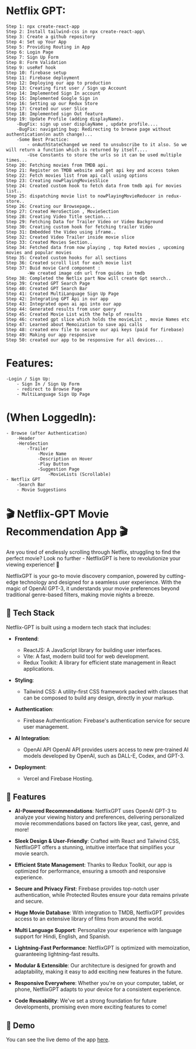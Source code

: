 # Netflix GPT:
    Step 1: npx create-react-app
    Step 2: Install tailwind-css in npx create-react-app\
    Step 3: Create a github repository
    Step 4: Set up Your App
    Step 5: Providing Routing in App
    Step 6: Login Page
    Step 7: Sign Up Form
    Step 8: Form Validation 
    Step 9: useRef hook
    Step 10: firebase setup
    Step 11: Firebase deployment
    Step 12: Deploying our app to production
    Step 13: Creating first user / Sign up Account
    Step 14: Implemented Sign In account
    Step 15: Implemented Google Sign in
    Step 16: Setting up our Redux Store
    Step 17: Created our user Slice
    Step 18: Implemented sign Out feature 
    Step 19: Update Profile (adding displayName).
        -BugFix: sign up user displayName , update profile....
        -BugFix: navigating bug: Redirecting to browse page without authentication(on auth change)...
        -Some Best Practice:
            - onAuthStateChanged we need to unsubscribe to it also. So we will return a function which is returned by itself....
            -Use Constants to store the urls so it can be used multiple times...
    Step 20: Fetching movies from TMDB api.
    Step 21: Register on TMDB website and get api key and access token
    Step 22: Fetch movies list from api call using options 
    Step 23: Creating nowPlayingMoviesSlice 
    Step 24: Created custom hook to fetch data from tmdb api for movies list..
    Step 25: dispatching movie list to nowPlayingMovieReducer in redux-store..
    Step 26: Creating our Browsepage..
    Step 27: Created HeroSection , MovieSection 
    Step 28: Creating Video Title section...
    Step 29: Fetching Data for Trailer Video or Video Background 
    Step 30: Creating custom hook for fetching trailer Video
    Step 31: Embedded the Video using iframe..
    Step 32: Created Video Trailer inside movie slice
    Step 33: Created Movies Section..
    Step 34: Fetched data from now playing , top Rated movies , upcoming movies and popular movies
    Step 35: Created custom hooks for all sections
    Step 36: Created scroll list for each movie list
    Step 37: Buid movie Card component :
            -We created image cdn url from guides in tmdb
    Step 38: Completed the Netlix part Now will create Gpt search..
    Step 39: Created GPT Search Page
    Step 40: Created GPT Search Bar
    Step 41: Created MultiLanguage Sign Up Page 
    Step 42: Integrating GPT Api in our app
    Step 43: Integrated open ai api into our app 
    Step 44: Generated results from user query
    Step 45: Created Movie List with the help of results 
    Step 46: created gpt slice which holds the movieList , movie Names etc
    Step 47: Learned about Memoization to save api calls
    Step 48: created env file to secure our api keys (paid for firebase)
    Step 49: Making our app responsive
    Step 50: created our app to be responsive for all devices...
    


# Features: 
    -Login / Sign Up:
        - Sign In / Sign Up Form 
        - redirect to Browse Page
        - MultiLanguage Sign Up Page 

# (When LoggedIn):
    - Browse (after Authentication)
        -Header
        -HeroSection
            -Trailer
                -Movie Name
                -Description on Hover
                -Play Button
                -Suggestion Page
                    -MovieLists (Scrollable)
    - Netflix GPT 
        -Search Bar
        - Movie Suggestions

# 🎬 Netflix-GPT Movie Recommendation App 🎬

Are you tired of endlessly scrolling through Netflix, struggling to find the perfect movie? Look no further - NetflixGPT is here to revolutionize your viewing experience! 🍿

NetflixGPT is your go-to movie discovery companion, powered by cutting-edge technology and designed for a seamless user experience. With the magic of OpenAI GPT-3, it understands your movie preferences beyond traditional genre-based filters, making movie nights a breeze.


## 🚀 Tech Stack

Netflix-GPT is built using a modern tech stack that includes:

- **Frontend**:
  - ReactJS: A JavaScript library for building user interfaces.
  - Vite: A fast, modern build tool for web development.
  - Redux Toolkit: A library for efficient state management in React applications.

- **Styling**:
  - Tailwind CSS: A utility-first CSS framework packed with classes that can be composed to build any design, directly in your markup.
    
- **Authentication**:
  - Firebase Authentication: Firebase's authentication service for secure user management.

- **AI Integration**:
  - OpenAI API OpenAI API provides users access to new pre-trained AI models developed by OpenAI, such as DALL-E, Codex, and GPT-3.


- **Deployment**:
  - Vercel and Firebase Hosting.

## 🚀 Features 

- **AI-Powered Recommendations**: NetflixGPT uses OpenAI GPT-3 to analyze your viewing history and preferences, delivering personalized movie recommendations based on factors like year, cast, genre, and more!

- **Sleek Design & User-Friendly**: Crafted with React and Tailwind CSS, NetflixGPT offers a stunning, intuitive interface that simplifies your movie search.

- **Efficient State Management**: Thanks to Redux Toolkit, our app is optimized for performance, ensuring a smooth and responsive experience.

- **Secure and Privacy First**: Firebase provides top-notch user authentication, while Protected Routes ensure your data remains private and secure.

- **Huge Movie Database**: With integration to TMDB, NetflixGPT provides access to an extensive library of films from around the world.

- **Multi Language Support**: Personalize your experience with language support for Hindi, English, and Spanish.

- **Lightning-Fast Performance**: NetflixGPT is optimized with memoization, guaranteeing lightning-fast results.

- **Modular & Extensible**: Our architecture is designed for growth and adaptability, making it easy to add exciting new features in the future.

- **Responsive Everywhere**: Whether you're on your computer, tablet, or phone, NetflixGPT adapts to your device for a consistent experience.

- **Code Reusability**: We've set a strong foundation for future developments, promising even more exciting features to come!


## 🚀 Demo

You can see the live demo of the app [here](https://snegicodes-netflix.vercel.app).
